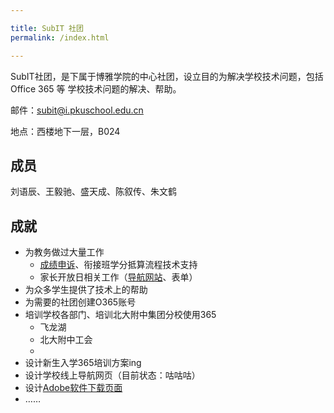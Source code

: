 ```yaml
---

title: SubIT 社团
permalink: /index.html

---
```


SubIT社团，是下属于博雅学院的中心社团，设立目的为解决学校技术问题，包括 Office 365 等 学校技术问题的解决、帮助。

邮件：[subit@i.pkuschool.edu.cn](mailto:subit@i.pkuschool.edu.cn)

地点：西楼地下一层，B024

## 成员

刘语辰、王毅驰、盛天成、陈叙传、朱文鹤

## 成就

- 为教务做过大量工作
  - [成绩申诉](https://mp.weixin.qq.com/s/EeCa3_i17T6fEsC_F6HaxA)、衔接班学分抵算流程技术支持
  - 家长开放日相关工作（[导航网站](https://pkuschool.github.io/ptm)、表单）
- 为众多学生提供了技术上的帮助
- 为需要的社团创建O365账号
- 培训学校各部门、培训北大附中集团分校使用365
  - 飞龙湖
  - 北大附中工会
  - 
- 设计新生入学365培训方案ing
- 设计学校线上导航网页（目前状态：咕咕咕）
- 设计[Adobe软件下载页面](https://pkuschool.github.io/adobedl)
- ……
